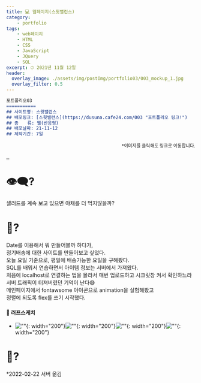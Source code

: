 ```yaml
---
title: 💻 웹페이지(스윗밸런스)
category: 
    - portfolio
tags: 
    - web페이지
    - HTML
    - CSS
    - JavaScript
    - JQuery
    - SQL
excerpt: ⏱ 2021년 11월 12일
header:
  overlay_image: ./assets/img/postImg/portfolio03/003_mockup_1.jpg
  overlay_filter: 0.5
---
```

```markdown
포트폴리오03
===========
## 사이트명: 스윗밸런스
## 배포링크: [스윗밸런스](https://dusuna.cafe24.com/003 "포트폴리오 링크!")
## 종　　류: 웹(반응형)
## 배포날짜: 21-11-12
## 제작기간: 7일
```
<p style="font-size: 12px; text-align: right;">
    *이미지를 클릭해도 링크로 이동합니다.
</p>
<div class="imgBox">
    <a href="https://dusuna.cafe24.com/003/">
        <img src="https://dusunax.github.io/git_blog/assets/img/postImg/portfolio03/003_mockup_1.jpg" alt="">
    </a>
    <a href="https://dusuna.cafe24.com/003/">
        <img src="https://dusunax.github.io/git_blog/assets/img/postImg/portfolio03/003_mockup_2.jpg" alt="">
    </a>
    <a href="https://dusuna.cafe24.com/003/">
        <img src="https://dusunax.github.io/git_blog/assets/img/postImg/portfolio03/003_mockup_3.jpg" alt="">
    </a>
</div>

# 👁‍🗨?
샐러드를 계속 보고 있으면 야채를 더 먹지않을까?

# 💬?  
Date를 이용해서 뭐 만들어볼까 하다가,  
정기배송에 대한 사이트를 만들어보고 싶었다.  
오늘 요일 기준으로, 평일에 배송가능한 요일을 구해봤다.  
SQL를 배워서 연습하면서 아이템 정보는 서버에서 가져왔다.  
처음에 localhost로 연결하는 법을 몰라서 매번 업로드하고 시크릿창 켜서 확인하느라  
서버 트래픽이 터져버렸던 기억이 난다😅  
메인페이지에서 fontawsome 아이콘으로 animation을 실험해봤고  
정렬에 되도록 flex를 쓰기 시작했다. 

#### 📜 러프스케치 
- ![""](./assets/img/postImg/portfolio03/003_sketch_1.jpg){: width="200"}![""](./assets/img/postImg/portfolio03/003_sketch_2.jpg){: width="200"}![""](./assets/img/postImg/portfolio03/003_sketch_3.jpg){: width="200"}![""](./assets/img/postImg/portfolio03/003_sketch_4.jpg){: width="200"}




# 💭?

*2022-02-22 서버 옮김
